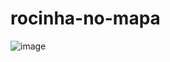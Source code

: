 # rocinha-no-mapa
![image](https://github.com/user-attachments/assets/72a152b4-cd88-48a7-a1a4-a01b44bae564)
